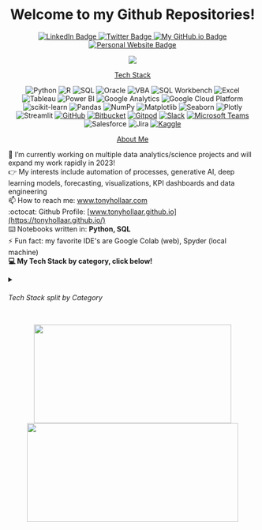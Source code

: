 <h1 align='center'>
Welcome to my Github Repositories!
</h1>

<div align="center" id="badges">
  <a href="https://www.linkedin.com/in/tony-hollaar-819a9bb8/">
    <img src="https://img.shields.io/badge/LinkedIn-blue?style=flat-square&logo=linkedin&logoColor=white" alt="LinkedIn Badge"/>
  </a>
  <a href="https://twitter.com/TonyHollaar">
    <img src="https://img.shields.io/badge/Twitter-blue?style=flat-square&logo=twitter&logoColor=white" alt="Twitter Badge"/>
  </a>
  <a href="https://tonyhollaar.github.io/">
    <img src="https://img.shields.io/badge/-My Github.io-black?style=flat-square&logo=github" alt="My GitHub.io Badge"/>
  </a>
  <a href="https://www.tonyhollaar.com">
    <img src="https://img.shields.io/badge/My%20Website-blue?style=flat-square&logo=google-chrome&logoColor=white" alt="Personal Website Badge"/>
  </a>
</div>


<!-- Profile Views Counter -->
<p align="center">
  <img src="https://komarev.com/ghpvc/?username=tonyhollaar&color=blueviolet">
</p>

<p align="center">
  <a href="#tech-stack">Tech Stack</a>
</p>
<!-- Badges of Tech Stack -->
<p align='center'>
<!-- Programming Languages: -->
  <img src="https://img.shields.io/badge/Python-FFD43B?style=for-the-badge&logo=python&logoColor=blue" alt="Python">
  <img src="https://img.shields.io/badge/R-276DC3?style=for-the-badge&logo=r&logoColor=white" alt="R">
  <img src="https://img.shields.io/badge/SQL-CC2927?style=for-the-badge&logo=sql&logoColor=white" alt="SQL">
  <img src="https://img.shields.io/badge/Oracle-F80000?style=for-the-badge&logo=oracle&logoColor=white" alt="Oracle">
  <img src="https://img.shields.io/badge/VBA-217346?style=for-the-badge&logo=microsoft-excel&logoColor=white" alt="VBA">
<!-- Tools & Frameworks: -->
  <img src="https://img.shields.io/badge/SQL%20Workbench-005A9C?style=for-the-badge&logo=mysql&logoColor=white" alt="SQL Workbench">
  <img src="https://img.shields.io/badge/Excel-217346?style=for-the-badge&logo=microsoft-excel&logoColor=white" alt="Excel">
  <img src="https://img.shields.io/badge/Tableau-E97627?style=for-the-badge&logo=tableau&logoColor=white" alt="Tableau">
  <img src="https://img.shields.io/badge/Power%20BI-F2C811?style=for-the-badge&logo=power-bi&logoColor=black" alt="Power BI">
<!-- Google Cloud Platform: -->
  <img src="https://img.shields.io/badge/Google%20Analytics-E37400?style=for-the-badge&logo=google-analytics&logoColor=white" alt="Google Analytics">
  <img src="https://img.shields.io/badge/Google%20Cloud%20Platform-4285F4?style=for-the-badge&logo=google-cloud&logoColor=white" alt="Google Cloud Platform">
<!-- Data Science Libraries: -->
  <img src="https://img.shields.io/badge/scikit--learn-F7931E?style=for-the-badge&logo=scikit-learn&logoColor=white" alt="scikit-learn">
  <img src="https://img.shields.io/badge/Pandas-150458?style=for-the-badge&logo=pandas&logoColor=white" alt="Pandas">
  <img src="https://img.shields.io/badge/NumPy-013243?style=for-the-badge&logo=numpy&logoColor=white" alt="NumPy">
  <img src="https://img.shields.io/badge/Matplotlib-3776AB?style=for-the-badge&logo=python&logoColor=white" alt="Matplotlib">
  <img src="https://img.shields.io/badge/Seaborn-3776AB?style=for-the-badge&logo=python&logoColor=white" alt="Seaborn">
  <img src="https://img.shields.io/badge/Plotly-3F4F75?style=for-the-badge&logo=plotly&logoColor=white" alt="Plotly">
  <img src="https://img.shields.io/badge/Streamlit-FF4B4B?style=for-the-badge&logo=streamlit&logoColor=white" alt="Streamlit">  
<!-- Collaboration Platforms: -->
  <a href="https://github.com/"><img src="https://img.shields.io/badge/GitHub-181717?style=for-the-badge&logo=github&logoColor=white" alt="GitHub"></a>
  <a href="https://bitbucket.org/"><img src="https://img.shields.io/badge/Bitbucket-0052CC?style=for-the-badge&logo=bitbucket&logoColor=white" alt="Bitbucket"></a>
  <a href="https://www.gitpod.io/"><img src="https://img.shields.io/badge/Gitpod-1AA6E4?style=for-the-badge&logo=gitpod&logoColor=white" alt="Gitpod"></a>
  <a href="https://slack.com/"><img src="https://img.shields.io/badge/Slack-4A154B?style=for-the-badge&logo=slack&logoColor=white" alt="Slack"></a>
  <a href="https://www.microsoft.com/en-in/microsoft-teams/group-chat-software"><img src="https://img.shields.io/badge/Microsoft%20Teams-6264A7?style=for-the-badge&logo=microsoft-teams&logoColor=white" alt="Microsoft Teams"></a>
  <img src="https://img.shields.io/badge/Salesforce-00A1E0?style=for-the-badge&logo=salesforce&logoColor=white" alt="Salesforce">
  <img src="https://img.shields.io/badge/Jira-0052CC?style=for-the-badge&logo=jira&logoColor=white" alt="Jira">
<!-- Competitive Programming Platforms: -->
  <a href="https://www.kaggle.com/"><img src="https://img.shields.io/badge/Kaggle-20BEFF?style=for-the-badge&logo=kaggle&logoColor=white" alt="Kaggle"></a>
<br>
<p align="center">
  <a href="#tech-stack">About Me</a>
</p>
  
🔭 I’m currently working on multiple data analytics/science projects and will expand my work rapidly in 2023!
<br> :point_right: My interests include automation of processes, generative AI, deep learning models, forecasting, visualizations, KPI dashboards and data engineering
<br>📫 How to reach me: www.tonyhollaar.com
<br> :octocat:  Github Profile: [www.tonyhollaar.github.io](https://tonyhollaar.github.io/) 
<br> :keyboard: Notebooks written in: <b> Python, SQL </b>
<br> ⚡ Fun fact: my favorite IDE's are Google Colab (web), Spyder (local machine)
<br><span style="display: inline-block; font-weight: bold;">💻 My Tech Stack by category, click below!</span><details style="display: inline-block;"><summary><h6>Tech Stack split by Category</h6></summary>
    <h6>Programming Languages:</h6>
            <img src="https://img.shields.io/badge/Python-FFD43B?style=for-the-badge&logo=python&logoColor=blue" alt="Python">
            <img src="https://img.shields.io/badge/R-276DC3?style=for-the-badge&logo=r&logoColor=white" alt="R">
            <img src="https://img.shields.io/badge/SQL-CC2927?style=for-the-badge&logo=sql&logoColor=white" alt="SQL">
            <img src="https://img.shields.io/badge/Oracle-F80000?style=for-the-badge&logo=oracle&logoColor=white" alt="Oracle">
            <img src="https://img.shields.io/badge/VBA-217346?style=for-the-badge&logo=microsoft-excel&logoColor=white" alt="VBA">
          <h6>Tools & Frameworks:</h6>
            <img src="https://img.shields.io/badge/SQL%20Workbench-005A9C?style=for-the-badge&logo=mysql&logoColor=white" alt="SQL Workbench">
            <img src="https://img.shields.io/badge/Excel-217346?style=for-the-badge&logo=microsoft-excel&logoColor=white" alt="Excel">
            <img src="https://img.shields.io/badge/Tableau-E97627?style=for-the-badge&logo=tableau&logoColor=white" alt="Tableau">
            <img src="https://img.shields.io/badge/Power%20BI-F2C811?style=for-the-badge&logo=power-bi&logoColor=black" alt="Power BI">
            <!-- Google Cloud Platform: -->
            <img src="https://img.shields.io/badge/Google%20Analytics-E37400?style=for-the-badge&logo=google-analytics&logoColor=white" alt="Google Analytics">
            <img src="https://img.shields.io/badge/Google%20Cloud%20Platform-4285F4?style=for-the-badge&logo=google-cloud&logoColor=white" alt="Google Cloud Platform">
          <h6>Data Science Libraries:</h6>
            <img src="https://img.shields.io/badge/scikit--learn-F7931E?style=for-the-badge&logo=scikit-learn&logoColor=white" alt="scikit-learn">
            <img src="https://img.shields.io/badge/Pandas-150458?style=for-the-badge&logo=pandas&logoColor=white" alt="Pandas">
            <img src="https://img.shields.io/badge/NumPy-013243?style=for-the-badge&logo=numpy&logoColor=white" alt="NumPy">
            <img src="https://img.shields.io/badge/Matplotlib-3776AB?style=for-the-badge&logo=python&logoColor=white" alt="Matplotlib">
            <img src="https://img.shields.io/badge/Seaborn-3776AB?style=for-the-badge&logo=python&logoColor=white" alt="Seaborn">
            <img src="https://img.shields.io/badge/Plotly-3F4F75?style=for-the-badge&logo=plotly&logoColor=white" alt="Plotly">
            <img src="https://img.shields.io/badge/Streamlit-FF4B4B?style=for-the-badge&logo=streamlit&logoColor=white" alt="Streamlit">
          <h6>Collaboration Platforms:</h6></summary>
            <a href="https://github.com/"><img src="https://img.shields.io/badge/GitHub-181717?style=for-the-badge&logo=github&logoColor=white" alt="GitHub"></a>
            <a href="https://bitbucket.org/"><img src="https://img.shields.io/badge/Bitbucket-0052CC?style=for-the-badge&logo=bitbucket&logoColor=white" alt="Bitbucket"></a>
            <a href="https://www.gitpod.io/"><img src="https://img.shields.io/badge/Gitpod-1AA6E4?style=for-the-badge&logo=gitpod&logoColor=white" alt="Gitpod"></a>
            <a href="https://slack.com/"><img src="https://img.shields.io/badge/Slack-4A154B?style=for-the-badge&logo=slack&logoColor=white" alt="Slack"></a>
            <a href="https://www.microsoft.com/en-in/microsoft-teams/group-chat-software"><img src="https://img.shields.io/badge/Microsoft%20Teams-6264A7?style=for-the-badge&logo=microsoft-teams&logoColor=white" alt="Microsoft Teams"></a>
            <img src="https://img.shields.io/badge/Salesforce-00A1E0?style=for-the-badge&logo=salesforce&logoColor=white" alt="Salesforce">
            <img src="https://img.shields.io/badge/Jira-0052CC?style=for-the-badge&logo=jira&logoColor=white" alt="Jira">
         <h6>Competitive Programming Platforms:</h6></summary>
          <a href="https://www.kaggle.com/"><img src="https://img.shields.io/badge/Kaggle-20BEFF?style=for-the-badge&logo=kaggle&logoColor=white" alt="Kaggle"></a>
  </details>

<p align='center'>
  <a href="#"><img src="https://github-readme-stats.vercel.app/api?username=tonyhollaar&hide=prs,issues,contribs&show_icons=true&count_private=true&theme=light" width="400" height="200"></a>
  <a href="https://github.com/anuraghazra/github-readme-stats"><img src="https://github-readme-stats.vercel.app/api/top-langs/?username=tonyhollaar&hide_progress=true" width="428" height="200"></a>
</p>



<!--
**tonyhollaar/tonyhollaar** is a ✨ _special_ ✨ repository because its `README.md` (this file) appears on your GitHub profile.

Here are some ideas to get you started:

- 🔭 I’m currently working on ...
- 🌱 I’m currently learning ...
- 👯 I’m looking to collaborate on ...
- 🤔 I’m looking for help with ...
- 💬 Ask me about ...
- 📫 How to reach me: ...
- 😄 Pronouns: ...
- ⚡ Fun fact: ...
-->
